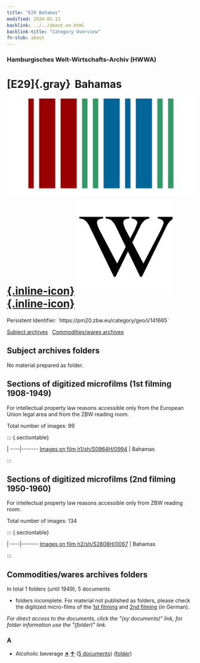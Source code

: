 ```yaml
---
title: "E29 Bahamas"
modified: 2024-01-13
backlink: ../../about.en.html
backlink-title: "Category Overview"
fn-stub: about
---
```


### Hamburgisches Welt-Wirtschafts-Archiv (HWWA)

# [E29]{.gray}&#8201; Bahamas &#160; [![Wikidata](/images/Wikidata-logo.svg "Wikidata"){.inline-icon}](http://www.wikidata.org/entity/Q778) [![Wikipedia](/images/Wikipedia-W.svg "Wikipedia"){.inline-icon}](https://en.wikipedia.org/wiki/The_Bahamas)

<div class="hint">Persistent Identifier: `https://pm20.zbw.eu/category/geo/i/141665`</div>





[Subject archives](#subject-archives-folders) &#160; [Commodities/wares archives](#commoditieswares-archives-folders)




## Subject archives folders








No material prepared as folder.



<a id="filmsections" />

## Sections of digitized microfilms (1st filming 1908-1949)

<p>For intellectual property law reasons accessible only from the European Union legal area and from the ZBW reading room.</p>



<p>Total number of images: 99</p>




::: {.sectiontable}

 | 
----|-------
<a class="btn" href="https://pm20.zbw.eu/film/h1/sh/S0964H/0994" rel="nofollow">Images on film h1/sh/S0964H/0994</a> | Bahamas


:::




## Sections of digitized microfilms (2nd filming 1950-1960)

<p>For intellectual property law reasons accessible only from ZBW reading room.</p>



<p>Total number of images: 134</p>




::: {.sectiontable}

 | 
----|-------
<a class="btn" href="https://pm20.zbw.eu/film/h2/sh/S2808H/0067" rel="nofollow">Images on film h2/sh/S2808H/0067</a> | Bahamas


:::














## Commodities/wares archives folders











In total 1 folders (until 1949), 5 documents
- folders incomplete.  For material not published as folders, please check the
digitized micro-films of the [1st filming](/film/h1_wa.de.html) and [2nd
filming](/film/h2_wa.de.html) (in German).

_For direct access to the documents, click the "(xy documents)" link, for folder information use the "(folder)" link._



### A

- Alcoholic beverage [**&nearr;**](../../../ware/i/141966/about.en.html "Alcoholic beverage (xXX all over the world)") [**&uarr;**](../../../ware/about.en.html#PID20.02-Sp "Ware category system") (<a href="https://pm20.zbw.eu/iiifview/folder/wa/141966,141665" title="about: Alcoholic beverage : Bahamas" target="_blank">5 documents</a>) ([folder](../../../../folder/wa/1419xx/141966/1416xx/141665/about.en.html))




